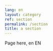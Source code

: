 ```yaml
---
lang: en
layout: category
ref: section
permalink: /section
title: a section
---
```


Page here, en EN

<!-- more -->
